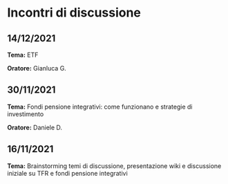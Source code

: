 # Incontri di discussione 

## 14/12/2021

**Tema:** ETF

**Oratore:** Gianluca G.

## 30/11/2021

**Tema:** Fondi pensione integrativi: come funzionano e strategie di investimento

**Oratore:** Daniele D.

## 16/11/2021

**Tema:** Brainstorming temi di discussione, presentazione wiki e discussione iniziale su TFR e fondi pensione integrativi

